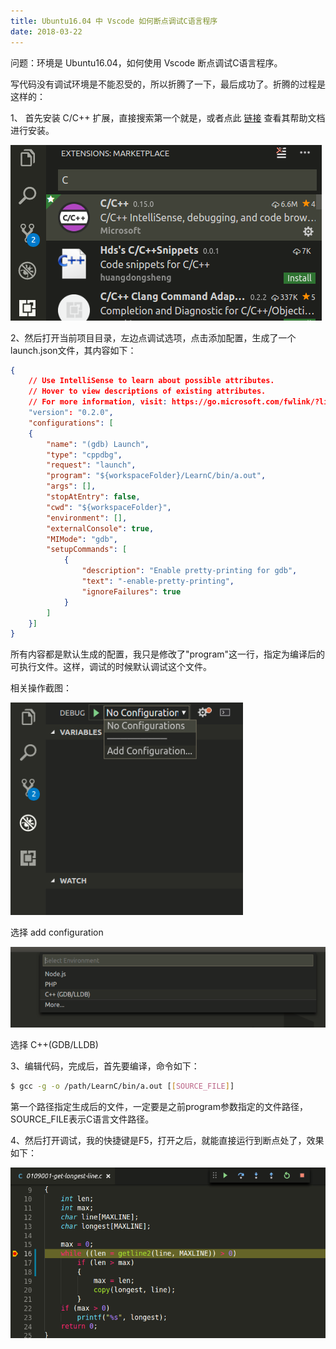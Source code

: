 ```yaml
---
title: Ubuntu16.04 中 Vscode 如何断点调试C语言程序
date: 2018-03-22
---
```


问题：环境是 Ubuntu16.04，如何使用 Vscode 断点调试C语言程序。

写代码没有调试环境是不能忍受的，所以折腾了一下，最后成功了。折腾的过程是这样的：

1、 首先安装 C/C++ 扩展，直接搜索第一个就是，或者点此 <a  href="https://marketplace.visualstudio.com/items?itemName=ms-vscode.cpptools" target="_blank" rel="noopener noreferrer">链接</a> 查看其帮助文档进行安装。

![](/blog/imgs/403bb2df2f9263206caf41a04f03c605.png)

2、然后打开当前项目目录，左边点调试选项，点击添加配置，生成了一个launch.json文件，其内容如下：
``` json
{
    // Use IntelliSense to learn about possible attributes.
    // Hover to view descriptions of existing attributes.
    // For more information, visit: https://go.microsoft.com/fwlink/?linkid=830387
    "version": "0.2.0",
    "configurations": [
    {
        "name": "(gdb) Launch",
        "type": "cppdbg",
        "request": "launch",
        "program": "${workspaceFolder}/LearnC/bin/a.out",
        "args": [],
        "stopAtEntry": false,
        "cwd": "${workspaceFolder}",
        "environment": [],
        "externalConsole": true,
        "MIMode": "gdb",
        "setupCommands": [
            {
                "description": "Enable pretty-printing for gdb",
                "text": "-enable-pretty-printing",
                "ignoreFailures": true
            }
        ]
    }]
}
```
所有内容都是默认生成的配置，我只是修改了"program"这一行，指定为编译后的可执行文件。这样，调试的时候默认调试这个文件。

相关操作截图：

![](/blog/imgs/30a63f3c117cb55618162a956935376d.png)

选择 add configuration

![](/blog/imgs/d51427ece2203d98f6f94d26dee5c871.png)

选择 C++(GDB/LLDB)

3、编辑代码，完成后，首先要编译，命令如下：
``` sh
$ gcc -g -o /path/LearnC/bin/a.out [[SOURCE_FILE]]
```
第一个路径指定生成后的文件，一定要是之前program参数指定的文件路径，SOURCE_FILE表示C语言文件路径。

4、然后打开调试，我的快捷键是F5，打开之后，就能直接运行到断点处了，效果如下：

![](/blog/imgs/469da5ef9b4cd39fc0d81a1647d46f09.png)